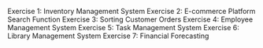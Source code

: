 Exercise 1: Inventory Management System
Exercise 2: E-commerce Platform Search Function
Exercise 3: Sorting Customer Orders
Exercise 4: Employee Management System
Exercise 5: Task Management System
Exercise 6: Library Management System
Exercise 7: Financial Forecasting

